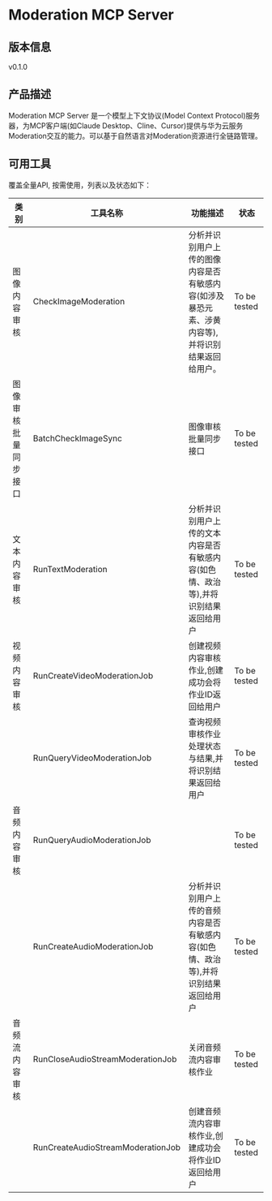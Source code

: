 # Moderation MCP Server 

## 版本信息
v0.1.0

## 产品描述

Moderation MCP Server 是一个模型上下文协议(Model Context Protocol)服务器，为MCP客户端(如Claude Desktop、Cline、Cursor)提供与华为云服务Moderation交互的能力。可以基于自然语言对Moderation资源进行全链路管理。

## 可用工具
覆盖全量API, 按需使用，列表以及状态如下：

| 类别 | 工具名称 | 功能描述 | 状态 |
| --- | --- | --- | --- |
| 图像内容审核 | CheckImageModeration | 分析并识别用户上传的图像内容是否有敏感内容(如涉及暴恐元素、涉黄内容等),并将识别结果返回给用户。 | To be tested |
| 图像审核批量同步接口 | BatchCheckImageSync | 图像审核批量同步接口 | To be tested |
| 文本内容审核 | RunTextModeration | 分析并识别用户上传的文本内容是否有敏感内容(如色情、政治等),并将识别结果返回给用户 | To be tested |
| 视频内容审核 | RunCreateVideoModerationJob | 创建视频内容审核作业,创建成功会将作业ID返回给用户 | To be tested |
|  | RunQueryVideoModerationJob | 查询视频审核作业处理状态与结果,并将识别结果返回给用户 | To be tested |
| 音频内容审核 | RunQueryAudioModerationJob |  | To be tested |
|  | RunCreateAudioModerationJob | 分析并识别用户上传的音频内容是否有敏感内容(如色情、政治等),并将识别结果返回给用户 | To be tested |
| 音频流内容审核 | RunCloseAudioStreamModerationJob | 关闭音频流内容审核作业 | To be tested |
|  | RunCreateAudioStreamModerationJob | 创建音频流内容审核作业,创建成功会将作业ID返回给用户 | To be tested |
